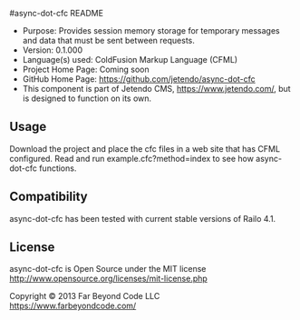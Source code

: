 #async-dot-cfc README

- Purpose: Provides session memory storage for temporary messages and data that must be sent between requests.
- Version: 0.1.000
- Language(s) used: ColdFusion Markup Language (CFML)
- Project Home Page: Coming soon
- GitHub Home Page: https://github.com/jetendo/async-dot-cfc
- This component is part of Jetendo CMS, https://www.jetendo.com/, but is designed to function on its own.

## Usage

Download the project and place the cfc files in a web site that has CFML configured.  Read and run example.cfc?method=index to see how async-dot-cfc functions.

## Compatibility

async-dot-cfc has been tested with current stable versions of Railo 4.1.

## License

async-dot-cfc is Open Source under the MIT license  
http://www.opensource.org/licenses/mit-license.php

Copyright &copy; 2013 Far Beyond Code LLC  
https://www.farbeyondcode.com/

